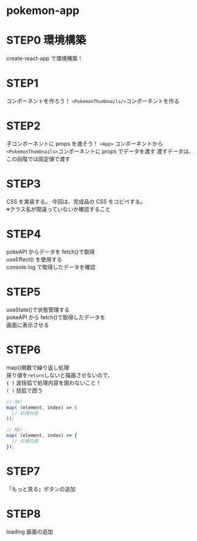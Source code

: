 # pokemon-app

# STEP0 環境構築

create-react-app で環境構築！

# STEP1

コンポーネントを作ろう！
`<PokemonThumbnails/>`コンポーネントを作る

# STEP2

子コンポーネントに props を渡そう！
`<App>` コンポーネントから`<PokemonThumbnails>`コンポーネントに props でデータを渡す
渡すデータは、この段階では固定値で渡す

# STEP3

CSS を実装する。
今回は、完成品の CSS をコピペする。  
※クラス名が間違っていないか確認すること

# STEP4

pokeAPI からデータを fetch()で取得  
useEffect() を使用する  
console.log で取得したデータを確認

# STEP5

useState()で状態管理する  
pokeAPI から fetch()で取得したデータを  
画面に表示させる

# STEP6

map()関数で繰り返し処理  
戻り値を`return`しないと描画させないので、  
`{ }` 波括弧で処理内容を囲わないこと！  
`( )` 括弧で囲う

```javascript
// OK!
map( (element, index) => (
  // 処理内容
));

// NG!
map( (element, index) => {
  // 処理内容
});
```

# STEP7

「もっと見る」ボタンの追加

# STEP8

loading 画面の追加
